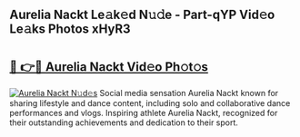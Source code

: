 ## Aurelia Nackt Le𝚊k𝚎d N𝚞𝚍e - Part-qYP Vid𝚎o Le𝚊ks Photos xHyR3

# <h2><a href="http://fb5q9y3.evod.top/?m=Aurelia+Nackt">🔗 👉🔴 Aurelia Nackt Vid𝚎o Ph𝚘t𝚘s</a></h2>

[![Aurelia Nackt N𝚞d𝚎s](https://i.imgur.com/8V9OHl7.gif)](http://fb5q9y3.evod.top/?m=Aurelia+Nackt)
Social media sensation Aurelia Nackt known for sharing lifestyle and dance content, including solo and collaborative dance performances and vlogs. Inspiring athlete Aurelia Nackt, recognized for their outstanding achievements and dedication to their sport. 
